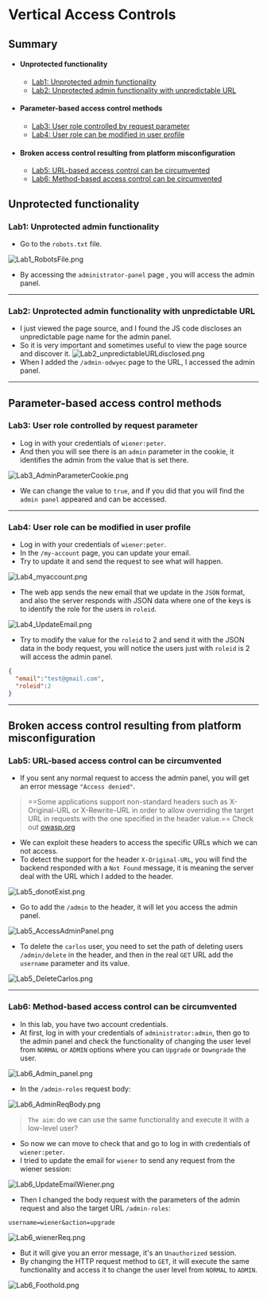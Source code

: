 # Vertical Access Controls

## Summary
- #### Unprotected functionality
	- [Lab1: Unprotected admin functionality]()
	- [Lab2: Unprotected admin functionality with unpredictable URL]()
- #### Parameter-based access control methods
	- [Lab3: User role controlled by request parameter]()
	- [Lab4: User role can be modified in user profile]()
- #### Broken access control resulting from platform misconfiguration
	- [Lab5: URL-based access control can be circumvented]()
	- [Lab6: Method-based access control can be circumvented]()

## Unprotected functionality
### Lab1: Unprotected admin functionality
- Go to the `robots.txt` file.

![Lab1_RobotsFile.png](https://github.com/Sec0gh/Portswigger-Labs/blob/main/Access%20Control%20Labs/images/Lab1_RobotsFile.png)
- By accessing the `administrator-panel` page , you will access the admin panel.
-----
### Lab2: Unprotected admin functionality with unpredictable URL
- I just viewed the page source, and I found the JS code discloses an unpredictable page name for the admin panel.
- So it is very important and sometimes useful to view the page source and discover it.
![Lab2_unpredictableURLdisclosed.png](https://github.com/Sec0gh/Portswigger-Labs/blob/main/Access%20Control%20Labs/images/Lab2_unpredictableURLdisclosed.png)
- When I added the `/admin-odwyec` page to the URL, I accessed the admin panel.
----
## Parameter-based access control methods
### Lab3: User role controlled by request parameter
- Log in with your credentials of `wiener:peter`.
- And then you will see there is an `admin` parameter in the cookie, it identifies the admin from the value that is set there.

![Lab3_AdminParameterCookie.png](https://github.com/Sec0gh/Portswigger-Labs/blob/main/Access%20Control%20Labs/images/Lab3_AdminParameterCookie.png)
- We can change the value to `true`, and if you did that you will find the `admin panel` appeared and can be accessed.
-----
### Lab4: User role can be modified in user profile
- Log in with your credentials of `wiener:peter`.
- In the `/my-account` page, you can update your email.
- Try to update it and send the request to see what will happen.

![Lab4_myaccount.png](https://github.com/Sec0gh/Portswigger-Labs/blob/main/Access%20Control%20Labs/images/Lab4_myaccount.png)
- The web app sends the new email that we update in the `JSON` format, and also the server responds with JSON data where one of the keys is to identify the role for the users in `roleid`.

![Lab4_UpdateEmail.png](https://github.com/Sec0gh/Portswigger-Labs/blob/main/Access%20Control%20Labs/images/Lab4_UpdateEmail.png)
- Try to modify the value for the `roleid` to 2 and send it with the JSON data in the body request, you will notice the users just with `roleid` is 2 will access the admin panel.
```json
{
  "email":"test@gmail.com",
  "roleid":2
}
```
------
## Broken access control resulting from platform misconfiguration
### Lab5: URL-based access control can be circumvented
- If you sent any normal request to access the admin panel, you will get an error message `"Access denied"`.
> ==Some applications support non-standard headers such as X-Original-URL or X-Rewrite-URL in order to allow overriding the target URL in requests with the one specified in the header value.==
> Check out [owasp.org](https://owasp.org/www-project-web-security-testing-guide/latest/4-Web_Application_Security_Testing/05-Authorization_Testing/02-Testing_for_Bypassing_Authorization_Schema)
- We can exploit these headers to access the specific URLs which we can not access.
- To detect the support for the header `X-Original-URL`, you will find the backend responded with a `Not Found` message, it is meaning the server deal with the URL which I added to the header.

![Lab5_donotExist.png](https://github.com/Sec0gh/Portswigger-Labs/blob/main/Access%20Control%20Labs/images/Lab5_donotExist.png)
- Go to add the `/admin` to the header, it will let you access the admin panel.

![Lab5_AccessAdminPanel.png](https://github.com/Sec0gh/Portswigger-Labs/blob/main/Access%20Control%20Labs/images/Lab5_AccessAdminPanel.png)
- To delete the `carlos` user, you need to set the path of deleting users `/admin/delete` in the header, and then in the real `GET` URL add the `username` parameter and its value.

![Lab5_DeleteCarlos.png](https://github.com/Sec0gh/Portswigger-Labs/blob/main/Access%20Control%20Labs/images/Lab5_DeleteCarlos.png)

-----
### Lab6: Method-based access control can be circumvented
- In this lab, you have two account credentials.
- At first, log in with your credentials of `administrator:admin`,  then go to the admin panel and check the functionality of changing the user level from `NORMAL` or `ADMIN` options where you can `Upgrade` or `Downgrade` the user.

![Lab6_Admin_panel.png](https://github.com/Sec0gh/Portswigger-Labs/blob/main/Access%20Control%20Labs/images/Lab6_Admin_panel.png)
- In the `/admin-roles` request body:

![Lab6_AdminReqBody.png](https://github.com/Sec0gh/Portswigger-Labs/blob/main/Access%20Control%20Labs/images/Lab6_AdminReqBody.png)
> `The aim`:  do we can use the same functionality and execute it with a low-level user?
- So now we can move to check that and go to log in with credentials of `wiener:peter`.
- I tried to update the email for `wiener` to send any request from the wiener session:

![Lab6_UpdateEmailWiener.png](https://github.com/Sec0gh/Portswigger-Labs/blob/main/Access%20Control%20Labs/images/Lab6_UpdateEmailWiener.png)
- Then I changed the body request with the parameters of the admin request and also the target URL `/admin-roles`:
```
username=wiener&action=upgrade
```

![Lab6_wienerReq.png](https://github.com/Sec0gh/Portswigger-Labs/blob/main/Access%20Control%20Labs/images/Lab6_wienerReq.png)
- But it will give you an error message, it's an `Unauthorized` session.
- By changing the HTTP request method to `GET`, it will execute the same functionality and access it to change the user level from `NORMAL` to `ADMIN`.

![Lab6_Foothold.png](https://github.com/Sec0gh/Portswigger-Labs/blob/main/Access%20Control%20Labs/images/Lab6_Foothold.png)
